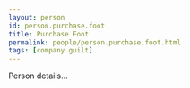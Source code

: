 ```yaml
---
layout: person
id: person.purchase.foot
title: Purchase Foot
permalink: people/person.purchase.foot.html
tags: [company.guilt]
---
```


Person details...